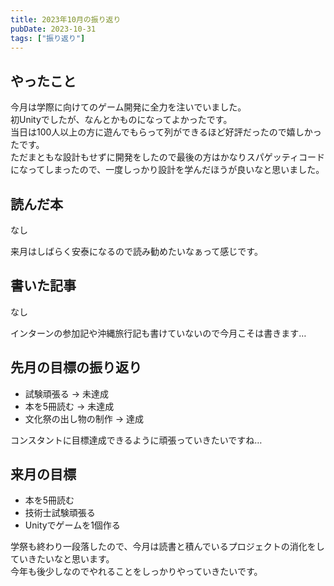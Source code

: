 ```yaml
---
title: 2023年10月の振り返り
pubDate: 2023-10-31
tags: ["振り返り"]
---
```


## やったこと

今月は学際に向けてのゲーム開発に全力を注いでいました。  
初Unityでしたが、なんとかものになってよかったです。  
当日は100人以上の方に遊んでもらって列ができるほど好評だったので嬉しかったです。  
ただまともな設計もせずに開発をしたので最後の方はかなりスパゲッティコードになってしまったので、一度しっかり設計を学んだほうが良いなと思いました。  

## 読んだ本

なし

来月はしばらく安泰になるので読み勧めたいなぁって感じです。  

## 書いた記事

なし

インターンの参加記や沖縄旅行記も書けていないので今月こそは書きます…  

## 先月の目標の振り返り

- 試験頑張る → 未達成
- 本を5冊読む → 未達成
- 文化祭の出し物の制作 → 達成

コンスタントに目標達成できるように頑張っていきたいですね…  

## 来月の目標

- 本を5冊読む
- 技術士試験頑張る
- Unityでゲームを1個作る

学祭も終わり一段落したので、今月は読書と積んでいるプロジェクトの消化をしていきたいなと思います。  
今年も後少しなのでやれることをしっかりやっていきたいです。  
